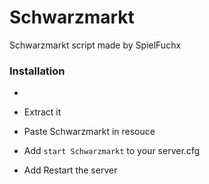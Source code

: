 # Schwarzmarkt
Schwarzmarkt script made by SpielFuchx 

### Installation
 -  
 - Extract it
 
 - Paste Schwarzmarkt in resouce

 
 - Add ```start Schwarzmarkt``` to your server.cfg


 - Add Restart the server

